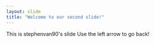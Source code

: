 ```yaml
---
layout: slide
title: "Welcome to our second slide!"
---
```

This is stephenvan90's slide
Use the left arrow to go back!
